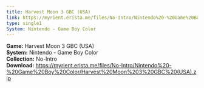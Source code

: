 ```yaml
---
title: Harvest Moon 3 GBC (USA)
link: https://myrient.erista.me/files/No-Intro/Nintendo%20-%20Game%20Boy%20Color/Harvest%20Moon%203%20GBC%20(USA).zip
type: single1
System: Nintendo - Game Boy Color
---
```

<b>Game:</b> Harvest Moon 3 GBC (USA)<br>
<b>System:</b> Nintendo - Game Boy Color<br>
<b>Collection:</b> No-Intro<br>
<b>Download:</b> https://myrient.erista.me/files/No-Intro/Nintendo%20-%20Game%20Boy%20Color/Harvest%20Moon%203%20GBC%20(USA).zip